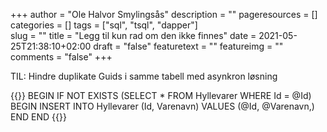 +++
author = "Ole Halvor Smylingsås"
description = ""
pageresources = []
categories = []
tags = ["sql", "tsql", "dapper"]     
slug = ""
title = "Legg til kun rad om den ikke finnes"
date = 2021-05-25T21:38:10+02:00
draft = "false"
featuretext = ""
featureimg = ""
comments = "false"
+++

TIL: Hindre duplikate Guids i samme tabell med asynkron løsning
<!--more-->
{{<highlight sql>}}
BEGIN
   IF NOT EXISTS (SELECT * FROM Hyllevarer 
                   WHERE Id = @Id)
   BEGIN
       INSERT INTO Hyllevarer (Id, Varenavn)
       VALUES (@Id, @Varenavn,)
   END
END
{{</highlight>}}